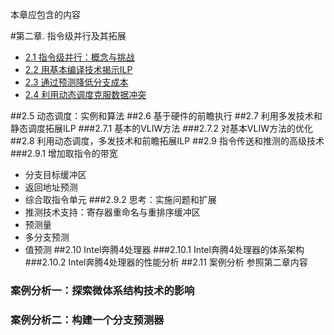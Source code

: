 本章应包含的内容

#第二章. 指令级并行及其拓展

- [2.1 指令级并行：概念与挑战](2.1.html)
- [2.2 用基本编译技术揭示ILP](2.2.html)
- [2.3 通过预测降低分支成本](2.3.html)
- [2.4 利用动态调度克服数据冲突](2.4.html)

##2.5 动态调度：实例和算法
##2.6 基于硬件的前瞻执行
##2.7 利用多发技术和静态调度拓展ILP
###2.7.1 基本的VLIW方法
###2.7.2 对基本VLIW方法的优化
##2.8 利用动态调度，多发技术和前瞻拓展ILP
##2.9 指令传送和推测的高级技术
###2.9.1 增加取指令的带宽
- 分支目标缓冲区
- 返回地址预测
- 综合取指令单元
###2.9.2 思考：实施问题和扩展
- 推测技术支持：寄存器重命名与重排序缓冲区
- 预测量
- 多分支预测
- 值预测
##2.10 Intel奔腾4处理器
###2.10.1 Intel奔腾4处理器的体系架构
###2.10.2 Intel奔腾4处理器的性能分析
##2.11 案例分析 参照第二章内容
### 案例分析一：探索微体系结构技术的影响
### 案例分析二：构建一个分支预测器